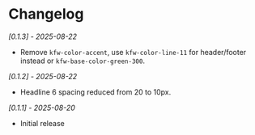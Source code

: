 # Changelog

_[0.1.3] - 2025-08-22_

- Remove `kfw-color-accent`, use `kfw-color-line-11` for header/footer instead or `kfw-base-color-green-300`.

_[0.1.2] - 2025-08-22_

- Headline 6 spacing reduced from 20 to 10px.

_[0.1.1] - 2025-08-20_

- Initial release
